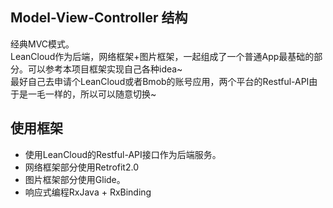 ## Model-View-Controller 结构  
经典MVC模式。  
LeanCloud作为后端，网络框架+图片框架，一起组成了一个普通App最基础的部分。可以参考本项目框架实现自己各种idea~    
最好自己去申请个LeanCloud或者Bmob的账号应用，两个平台的Restful-API由于是一毛一样的，所以可以随意切换~  


## 使用框架
 * 使用LeanCloud的Restful-API接口作为后端服务。
 * 网络框架部分使用Retrofit2.0
 * 图片框架部分使用Glide。
 * 响应式编程RxJava + RxBinding

